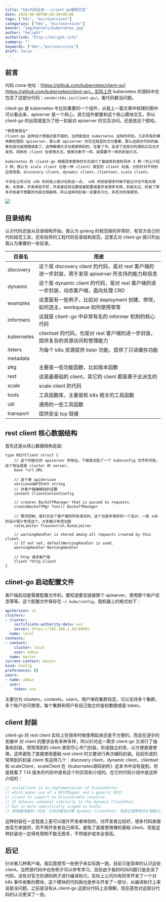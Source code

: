 ```yaml
---
title: "k8s代码走读---client-go编程交互"
date: 2020-08-08T08:45:20+08:00
tags: ["k8s", "microservices"]
categories: ["k8s", "microservices"]
banner: "img/banners/kubernetes.jpg"
author: "helight"
authorlink: "http://helight.info"
summary: ""
keywords: ["k8s","microservices"]
draft: false
---
```


## 前言

代码 clone 地址：[https://github.com/kubernetes/client-go](https://github.com/kubernetes/client-go)。实际上在 kubernetes 的源码中也包含了这部分代码：`vendor/k8s.io/client-go/`。看代码都没问题。

client-go 是 kubernetes 中比较重要的一个组件，从我上一篇文章中梳理的图中可以看出来，apiserver 是一个核心，其它组件都要和这个核心模块交互，所以 client-go 的出现就是为了统一封装对 apiserver 的交互访问。还是放这个图哈。

    *我思故我在*
    client-go 这种设计思路还是不错的，当然是适合 kubernetes 这样的项目，几乎所有的模块都在围绕 apiserver，那么和 apiserver 的交互就显的尤为重要，那么这部分代码的抽象封装也就顺理成章了。这种解偶方式也是挺特别的，在看了书，走读了这部分的源码之后也才发现，同样的 client 在使用方式，使用对象不一样，就需要不一样的封装方式。
    
    kubernetes 的 client-go 根据具体使用的方式进行了基础库封装和另外 4 种（书上介绍 3 种，我认为 scale client 也是一种 client）类型的 client 封装，分别针对不同的应用场景。discovery client，dynamic client，clientset，scale client。

    今天在公司讨论 sdk 的封装上就讨论到这一点， sdk 的封装很多时候不能过分也不能太简单。太简单，开发体验不好，开发者还有设置或者配置或者开发很多东西，封装太过，封装了很多开发者不想要的内容也很麻烦。所以这样的封装一定要多元化，多层次的来提供。

![](imgs/k8s.png)

## 目录结构
认识代码还是从目录结构开始，我认为 golang 的规范做的非常好，有官方自己的代码规范工具，还有指导的工程代码目录结构规范。这里正对 client-go 我只列出我认为重要的一些目录。

| 目录名 | 用途 |
| - | - |
| discovery| 这个是 discovery client 的代码，是对 rest 客户端的进一步封装，用于发现 apiserver 所支持的能力和信息 |
| dynamic | 这个是 dynamic client 的代码，是对 rest 客户端的进一步封装，动态客户端，面向处理 CRD |
| examples | 这里面有一些例子，比如对 deployment 创建、修改，如何选主，workqueue 如何使用等等 |
| informers | 这就是 client-go 中非常有名的 informer 机制的核心代码 |
| kubernetes | clientset 的代码，也是对 rest 客户端的进一步封装，提供复杂的资源访问和管理能力 |
| listers | 为每个 k8s 资源提供 lister 功能，提供了只读缓存功能 |
| metadata | |
| pkg | 主要是一些功能函数，比如版本函数 |
| rest | 这是最基础的 client，其它的 client 都是基于此派生的 |
| scale | scale client 的代码 |
| tools | 工具函数库，主要是和 k8s 相关的工具函数 |
| util | 通用的一些工具函数|
| transport | 提供安全 tcp 链接 |

## rest client 核心数据结构
首先还是从核心数据结构走起:
```golang
type RESTClient struct {
	// 这个初始化的 apiserver 的地址，下面我也贴了一个 kubeconfig 文件的内容，这个地址就是 cluster 的 server。
	base *url.URL

    // 这个是 apiVersion 
	versionedAPIPath string
    // 对客户端编解码的设置
	content ClientContentConfig

	// creates BackoffManager that is passed to requests.
	createBackoffMgr func() BackoffManager

    // 限流控制，是针对这个客户端的所有请求的。这个也是非常好的一个设计，一般 sdk 的设计很少考虑这个，大多数只考虑功能
	rateLimiter flowcontrol.RateLimiter

	// warningHandler is shared among all requests created by this client.
	// If not set, defaultWarningHandler is used.
	warningHandler WarningHandler

	// http 请求客户端
	Client *http.Client
}
```
## clinet-go 启动配置文件
客户端启动是需要配置文件的，要知道要去链接那个 apiserver，使用那个账户信息等等。这个配置文件保存在 `~/.kube/config`。我机器上的格式如下：
```yaml
apiVersion: v1
clusters:
- cluster:
    certificate-authority-data: xxx
    server: https://192.168.1.10:60002
  name: local
contexts:
- context:
    cluster: local
    user: admin
  name: master
current-context: master
kind: Config
preferences: {}
users:
- name: admin
  user:
    token: xxx
```
主要分为 clusters，contexts，users，用户保存集群信息，可以支持多个集群，多个账户访问使用，每个集群和用户有自己独立的鉴权数据或是 token。

## client 封装
client-go 的 rest client 实际上在很多时候使用起来还是不方便的，而且在逐步的发展中 对 client 的要求会有多种多样，所以针对这一需求 client-go 又进行了抽象和封装，把常用到的 client 类型尽心专门封装，形成独立的库，以方便直接使用，这样避免了直接使用基础 rest client 时又要进行再次编码封装。目前形成的常用到的封装 client 有这样几个：discovery client，dynamic client，clientset 和 scaleClient，scaleClient 在《kubernetes源码剖析》这本书中没有提到，但是我看了 1.14 版本的代码中是有这个的实现和介绍的。在它的代码介绍中是这样介绍的：
``` go
// scaleClient is an implementation of ScalesGetter
// which makes use of a RESTMapper and a generic REST
// client to support an discoverable resource.
// It behaves somewhat similarly to the dynamic ClientPool, 
// but is more specifically scoped to Scale.
// 简单翻译最后一句话：它的功能有点像 dynamic ClientPool，但是它更聚焦在扩展能力上。
```
这种封装在一定程度上是可以提升开发者体验的，对开发者比较好，很多代码直接由官方来提供，而不用开发者自己再写。避免了直接使用裸的基础 client。但是这种封装也一定得有限制不能无限多，不然维护成本会很高。

## 后记
针对者几种客户端，我后面想写一些例子来实际跑一跑，目前只是简单的认识这些 client。当然源代码中也有例子可以参考学习，目前由于我的时间问题只是走读了代码，没有对官方的源码例子进行编译执行。实际上公司内有同学开发了一个对 k8s 事件收集的模块，这个模块的代码我也是参与开发了一部分，从编译执行上来说是没问题，之前是没有从 client-go 这部分代码上去理解，现在感觉对这部分代码的认识更深了一些。